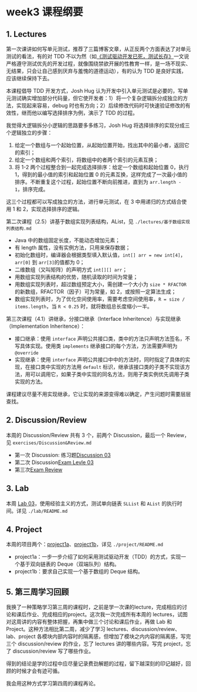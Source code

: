 # week3 课程纲要

## 1. Lectures

第一次课讲如何写单元测试，推荐了三篇博客文章，从正反两个方面表达了对单元测试的看法，有的对 TDD 不以为然（如[《测试驱动开发已死，测试长存》](https://dhh.dk/2014/tdd-is-dead-long-live-testing.html)一文说严格遵守测试优先的开发过程，就像围绕禁欲开展的性教育一样，是一场不现实、无结果，只会让自己感到厌弃与羞愧的道德运动），有的认为 TDD 是良好实践，应该继续保持下去。

本课程倡导 TDD 开发方式，Josh Hug 认为开发中引入单元测试是必要的，写单元测试确实增加部分代码量，但它使开发者：1）将一个复杂逻辑拆分成独立的方法，实现起来容易，debug 时也有方向；2）后续修改代码时可快速验证修改的有效性，继而他以编写选择排序为例，演示了 TDD 的过程。

我觉得大逻辑拆分小逻辑的思路要多多练习，Josh Hug 将选择排序的实现分成三个逻辑独立的步骤：
  1. 给定一个数组与一个起始位置，从起始位置开始，找出其中的最小者，返回它的索引；
  2. 给定一个数组和两个索引，将数组中的者两个索引的元素互换；
  3. 将 1-2 两个过程整合到一起完成选择排序：给定一个数组和起始位置 0，执行 1，得到的最小值的索引和起始位置 0 的元素互换，这样完成了一次最小值的排序。不断重复这个过程，起始位置不断向前推进，直到为 `arr.length - 1`，排序完成。

这三个过程都可以写成独立的方法，进行单元测试，在 3 中用递归的方式结合使用 1 和 2，实现选择排序的逻辑。

第二次课程（2.5）讲基于数组实现列表结构，AList，见 `./lectures/基于数组实现列表结构.md`
  - Java 中的数组固定长度，不能动态增加元素；
  - 有 length 属性，没有实例方法，只用来保存数据；
  - 初始化数组时，编译器会根据类型填入默认值，`int[] arr = new int[4]`，`arr[0]` 到 `arr[3]`的值都为 0；
  - 二维数组（又叫矩阵）的声明方式 `int[][] arr`；
  - 用数组实现列表结构的优势，随机读取的时间为常量；
  - 用数组实现列表时，超过数组预定大小，需创建一个大小为 `size * RFACTOR` 的新数组，RFACTOR（因子）可为常量，如 2，或按照一定算法生成；
  - 数组实现列表时，为了优化空间使用率，需要考虑空间使用率，`R = size / items.length`，当 `R < 0.25` 时，就将数组总长度缩小一半。

第三次课程（4.1）讲继承，分接口继承（Interface Inheritence）与实现继承（Implementation Inheritence）：
  - 接口继承：使用 `interface` 声明公共接口类，类中的方法只声明方法签名，不写具体实现。使用类 `implements` 继承接口的每个方法，方法需要声明为 `@override`
  - 实现继承：使用 `interface` 声明公共接口中中的方法时，同时指定了具体的实现，在接口类中实现的方法用 `default` 标识，继承该接口类的子类不实现该方法，用可以调用它，如果子类中实现的同名方法，则用子类实例优先调用子类实现的方法。

课程建议尽量不用实现继承，它让实现的来源变得难以确定，产生问题时需要层层查找。

## 2. Discussion/Review

本周的 Discussion/Review 共有 3 个，前两个 Discussion，最后一个 Review，见 `exercises/Discussion&Review.md`
  - 第一次 Discussion: 练习题[Discussion 03](https://drive.google.com/file/d/1qiF-aEYKl6-Y8gsf_SfHSjlgQ9SlLHTb/view)
  - 第二次 Discussion[Exam Levle 03](https://drive.google.com/file/d/14MsmrUNXnp-aiJVosQYTbMusnt2rrgeH/view)
  - 第三次[Exam Review](https://drive.google.com/file/d/1koTjUljHHI_ojyw5Q_DqBYhw6nnl7kh5/view)

## 3. Lab

本周 [Lab 03](https://sp23.datastructur.es/materials/lab/lab03/)，使用经验主义的方式，测试单向链表 `SLList` 和 `AList` 的执行时间。详见 `./lab/README.md`

## 4. Project

本周的项目两个：[project1a](https://sp23.datastructur.es/materials/proj/proj1a)、[project1b](https://sp23.datastructur.es/materials/proj/proj1b/)，详见 `./project/README.md`

- project1a：一步一步介绍了如何采用测试驱动开发（TDD）的方式，实现一个基于双向链表的 Deque（双端队列）结构。
- project1b：要求自己实现一个基于数组的 Deque 结构。

## 5. 第三周学习回顾

我换了一种策略学习第三周的课程时，之前是学一次课的lecture，完成相应的讨论和课后作业、完成相应的project。这次我一次完成所有本周的 lectures，试图对这周讲的内容有整体把握，再集中做三个讨论和课后作业，再做 Lab 和 Project。这种方法相比第二周，减少了学习 lectures、discussion/review、lab、project 各模块内部内容时的隔离感，但增加了模块之内内容的隔离感，写完三个 discussion/review 的作业，忘了 lectures 讲的哪些内容。写完 project，忘了 discussion/review 写了哪些作业。

得到的结论是学的过程中应尽量记录费劲解题的过程，留下越深刻的印记越好，回顾的时候才会有迹可循。

我会用这种方式学习第四周的课程再论。